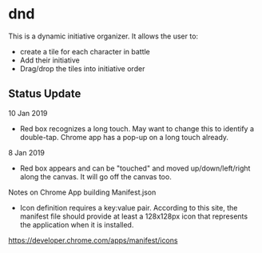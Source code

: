# dnd
This is a dynamic initiative organizer. It allows the user to:
* create a tile for each character in battle
* Add their initiative
* Drag/drop the tiles into initiative order


Status Update
----------------------
10 Jan 2019
+ Red box recognizes a long touch. May want to change this to identify a double-tap.  Chrome app has a pop-up on a
long touch already.


8 Jan 2019
+ Red box appears and can be "touched" and moved up/down/left/right along the canvas. It will go off the canvas too.

Notes on Chrome App building
Manifest.json
* Icon definition requires a key:value pair. According to this site, the manifest file should provide at least a 128x128px icon that represents the application when it is installed.

https://developer.chrome.com/apps/manifest/icons



